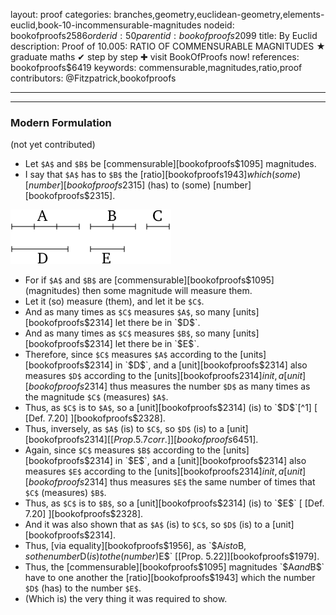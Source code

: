 layout: proof
categories: branches,geometry,euclidean-geometry,elements-euclid,book-10-incommensurable-magnitudes
nodeid: bookofproofs$2586
orderid: 50
parentid: bookofproofs$2099
title: By Euclid
description:  Proof of 10.005: RATIO OF COMMENSURABLE MAGNITUDES &#9733; graduate maths &#10004; step by step &#10010; visit BookOfProofs now!
references: bookofproofs$6419
keywords: commensurable,magnitudes,ratio,proof
contributors: @Fitzpatrick,bookofproofs

---


---

### Modern Formulation

(not yet contributed)



* Let `$A$` and `$B$` be [commensurable][bookofproofs$1095] magnitudes.
* I say that `$A$` has to `$B$` the [ratio][bookofproofs$1943] which (some) [number][bookofproofs$2315] (has) to (some) [number][bookofproofs$2315].

![fig005e](https://github.com/bookofproofs/bookofproofs.github.io/blob/main/_sources/_assets/images/euclid/Book10/fig005e.png?raw=true)

* For if `$A$` and `$B$` are [commensurable][bookofproofs$1095] (magnitudes) then some magnitude will measure them.
* Let it (so) measure (them), and let it be `$C$`.
* And as many times as `$C$` measures `$A$`, so many [units][bookofproofs$2314] let there be in `$D$`.
* And as many times as `$C$` measures `$B$`, so many [units][bookofproofs$2314] let there be in `$E$`.
* Therefore, since `$C$` measures `$A$` according to the [units][bookofproofs$2314] in `$D$`, and a [unit][bookofproofs$2314] also measures `$D$` according to the [units][bookofproofs$2314] in it, a [unit][bookofproofs$2314] thus measures the number `$D$` as many times as the magnitude `$C$` (measures) `$A$`.
* Thus, as `$C$` is to `$A$`, so a [unit][bookofproofs$2314] (is) to `$D$`[^1] [ [Def. 7.20] ][bookofproofs$2328].
* Thus, inversely, as `$A$` (is) to `$C$`, so `$D$` (is) to a [unit][bookofproofs$2314] [ [Prop. 5.7 corr.] ][bookofproofs$6451].
* Again, since `$C$` measures `$B$` according to the [units][bookofproofs$2314] in `$E$`, and a [unit][bookofproofs$2314] also measures `$E$` according to the [units][bookofproofs$2314] in it, a [unit][bookofproofs$2314] thus measures `$E$` the same number of times that `$C$` (measures) `$B$`.
* Thus, as `$C$` is to `$B$`, so a [unit][bookofproofs$2314] (is) to `$E$` [ [Def. 7.20] ][bookofproofs$2328].
* And it was also shown that as `$A$` (is) to `$C$`, so `$D$` (is) to a [unit][bookofproofs$2314].
* Thus, [via equality][bookofproofs$1956], as `$A$` is to `$B$`, so the number `$D$` (is) to the (number) `$E$` [[Prop. 5.22]][bookofproofs$1979].
* Thus, the [commensurable][bookofproofs$1095] magnitudes `$A$` and `$B$` have to one another the [ratio][bookofproofs$1943] which the number `$D$` (has) to the number `$E$`.
* (Which is) the very thing it was required to show.

[^1]: There is a slight logical gap here, since [ [Def. 7.20] ][bookofproofs$2328] applies to four [numbers][bookofproofs$2315], rather than two numbers and two magnitudes (translator's note).
